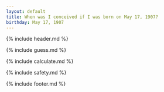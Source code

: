```yaml
---
layout: default
title: When was I conceived if I was born on May 17, 1907?
birthday: May 17, 1907
---
```


{% include header.md %}

{% include guess.md %}

{% include calculate.md %}

{% include safety.md %}

{% include footer.md %}



